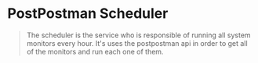 # PostPostman Scheduler
> The scheduler is the service who is responsible of running all system monitors every hour.
> It's uses the postpostman api in order to get all of the monitors and run each one of them.

